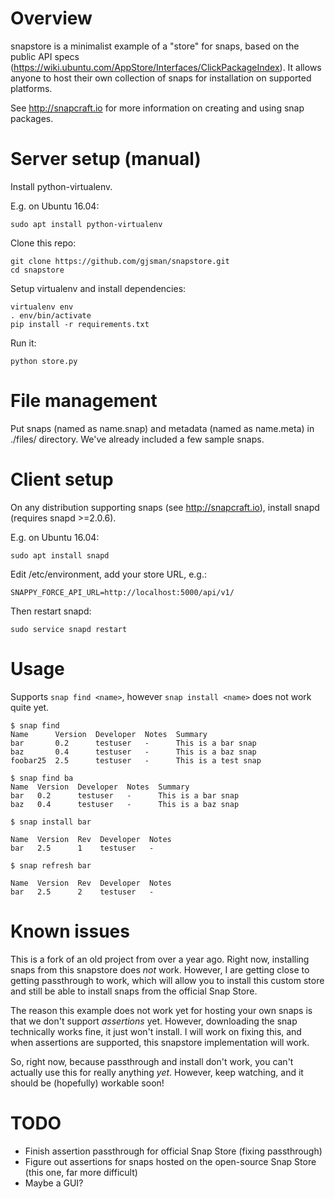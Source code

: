# Overview

snapstore is a minimalist example of a "store" for snaps, based on the public API specs (https://wiki.ubuntu.com/AppStore/Interfaces/ClickPackageIndex). It allows anyone to host their own collection of snaps for installation on supported platforms.

See http://snapcraft.io for more information on creating and using snap packages.

# Server setup (manual)

Install python-virtualenv.

E.g. on Ubuntu 16.04:
```
sudo apt install python-virtualenv
```

Clone this repo:
```
git clone https://github.com/gjsman/snapstore.git
cd snapstore
```

Setup virtualenv and install dependencies:
```
virtualenv env
. env/bin/activate
pip install -r requirements.txt
```

Run it:
```
python store.py
```


# File management

Put snaps (named as name.snap) and metadata (named as name.meta) in ./files/ directory. We've already included a few sample snaps.


# Client setup

On any distribution supporting snaps (see http://snapcraft.io), install snapd (requires snapd >=2.0.6).

E.g. on Ubuntu 16.04:
```
sudo apt install snapd
```

Edit /etc/environment, add your store URL, e.g.:
```
SNAPPY_FORCE_API_URL=http://localhost:5000/api/v1/
```

Then restart snapd:
```
sudo service snapd restart
```

# Usage

Supports `snap find <name>`, however `snap install <name>` does not work quite yet.

```
$ snap find
Name      Version  Developer  Notes  Summary
bar       0.2      testuser   -      This is a bar snap
baz       0.4      testuser   -      This is a baz snap
foobar25  2.5      testuser   -      This is a test snap

$ snap find ba
Name  Version  Developer  Notes  Summary
bar   0.2      testuser   -      This is a bar snap
baz   0.4      testuser   -      This is a baz snap

$ snap install bar

Name  Version  Rev  Developer  Notes
bar   2.5      1    testuser   -

$ snap refresh bar

Name  Version  Rev  Developer  Notes
bar   2.5      2    testuser   -
```

# Known issues

This is a fork of an old project from over a year ago. Right now, installing snaps from this snapstore does _not_ work.
However, I are getting close to getting passthrough to work, which will allow you to install this custom store
and still be able to install snaps from the official Snap Store.

The reason this example does not work yet for hosting your own snaps is that we don't support _assertions_ yet.
However, downloading the snap technically works fine, it just won't install. I will work on fixing this, and when
assertions are supported, this snapstore implementation will work.

So, right now, because passthrough and install don't work, you can't actually use this for really anything _yet_.
However, keep watching, and it should be (hopefully) workable soon!

# TODO

- Finish assertion passthrough for official Snap Store (fixing passthrough)
- Figure out assertions for snaps hosted on the open-source Snap Store (this one, far more difficult)
- Maybe a GUI?


